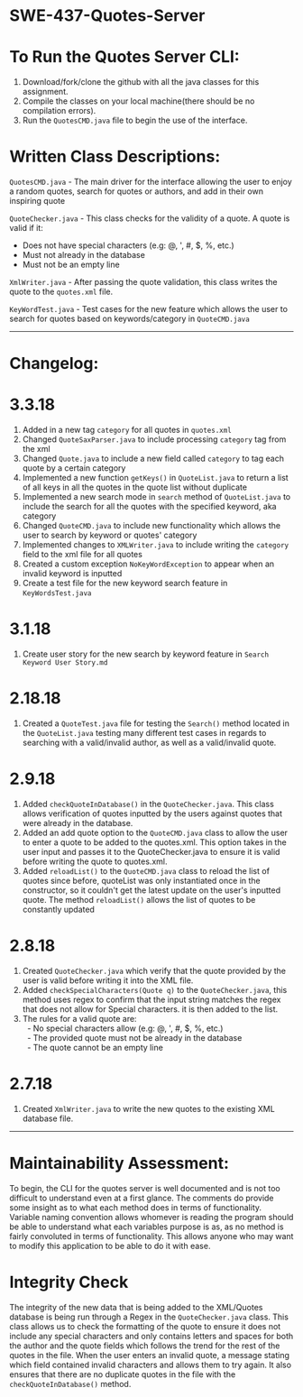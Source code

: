 # SWE-437-Quotes-Server


# To Run the Quotes Server CLI:
1. Download/fork/clone the github with all the java classes for this assignment.
2. Compile the classes on your local machine(there should be no compilation errors).
3. Run the <code>QuotesCMD.java</code> file to begin the use of the interface.


# Written Class Descriptions:
<code>QuotesCMD.java</code> - The main driver for the interface allowing the user to enjoy a random quotes, search for quotes or authors, and add in their own inspiring quote

<code>QuoteChecker.java</code> - This class checks for the validity of a quote. A quote is valid if it:</br >
* Does not have special characters (e.g: @, ', #, $, %, etc.)</br >
* Must not already in the database</br >
* Must not be an empty line</br >

<code>XmlWriter.java</code> - After passing the quote validation, this class writes the quote to the <code>quotes.xml</code> file.

<code>KeyWordTest.java</code> - Test cases for the new feature which allows the user to search for quotes based on keywords/category in <code>QuoteCMD.java</code>

******************************************************
# Changelog:
  # 3.3.18
  1. Added in a new tag <code>category</code> for all quotes in <code>quotes.xml</code>
  2. Changed <code>QuoteSaxParser.java</code> to include processing <code>category</code> tag from the xml
  3. Changed <code>Quote.java</code> to include a new field called <code>category</code> to tag each quote by a certain category
  4. Implemented a new function <code>getKeys()</code> in <code>QuoteList.java</code> to return a list of all keys in all the quotes in the quote list without duplicate
  5. Implemented a new search mode in <code>search</code> method of <code>QuoteList.java</code> to include the search for all the quotes with the specified keyword, aka category
  6. Changed <code>QuoteCMD.java</code> to include new functionality which allows the user to search by keyword or quotes' category
  7. Implemented changes to <code>XMLWriter.java</code> to include writing the <code>category</code> field to the xml file for all quotes
  8. Created a custom exception <code>NoKeyWordException</code> to appear when an invalid keyword is inputted
  9. Create a test file for the new keyword search feature in <code>KeyWordsTest.java</code>
  
  # 3.1.18
  1. Create user story for the new search by keyword feature in <code>Search Keyword User Story.md</code>
  
  # 2.18.18
  1. Created a <code>QuoteTest.java</code> file for testing the <code>Search()</code> method located in the <code>QuoteList.java</code> testing many different test cases in regards to searching with a valid/invalid author, as well as a valid/invalid quote.
  
  # 2.9.18
  1. Added <code>checkQuoteInDatabase()</code> in the <code>QuoteChecker.java</code>. This class allows verification of quotes inputted by the users against quotes that were already in the database.
  2. Added an add quote option to the <code>QuoteCMD.java</code> class to allow the user to enter a quote to be added to the quotes.xml. This option takes in the user input and passes it to the QuoteChecker.java to ensure it is valid before writing the quote to quotes.xml.
  3. Added <code>reloadList()</code> to the <code>QuoteCMD.java</code> class to reload the list of quotes since before, quoteList was only instantiated once in the constructor, so it couldn't get the latest update on the user's inputted quote. The method <code>reloadList()</code> allows the list of quotes to be constantly updated

  # 2.8.18
  1. Created <code>QuoteChecker.java</code> which verify that the quote provided by the user is valid before writing it into the XML file.
  2. Added <code>checkSpecialCharacters(Quote q)</code> to the <code>QuoteChecker.java</code>, this method uses regex to confirm that the input string matches the regex that does not allow for Special characters. it is then added to the list.
  3. The rules for a valid quote are:</br >
&nbsp;&nbsp;- No special characters allow (e.g: @, ', #, $, %, etc.)</br >
&nbsp;&nbsp;- The provided quote must not be already in the database</br >
&nbsp;&nbsp;- The quote cannot be an empty line</br >

  # 2.7.18
  1. Created <code>XmlWriter.java</code> to write the new quotes to the existing XML database file.

*********************************************************************************************

# Maintainability Assessment: 

To begin, the CLI for the quotes server is well documented and is not too difficult to understand even at a first glance. The comments do provide some insight as to what each method does in terms of functionality. Variable naming convention allows whomever is reading the program should be able to understand what each variables purpose is as, as no method is fairly convoluted in terms of functionality. This allows anyone who may want to modify this application to be able to do it with ease.

# Integrity Check
The integrity of the new data that is being added to the XML/Quotes database is being run through a Regex in the <code>QuoteChecker.java</code> class. This class allows us to check the formatting of the quote to ensure it does not include any special characters and only contains letters and spaces for both the author and the quote fields which follows the trend for the rest of the quotes in the file. When the user enters an invalid quote, a message stating which field contained invalid characters and allows them to try again. It also ensures that there are no duplicate quotes in the file with the <code>checkQuoteInDatabase()</code> method.

